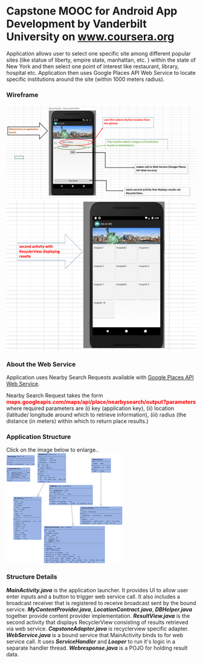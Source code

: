 # Capstone MOOC for Android App Development by Vanderbilt University on www.coursera.org

Application allows user to select one specific site among 
different popular sites (like statue of liberty, empire state, manhattan, etc.
) within the state of New York and then select one point of interest
like restaurant, library, hospital etc. Application then uses Google
Places API Web Service to locate specific institutions around the site (within 1000 meters
radius).

### Wireframe

![alt text](images/wf1.PNG "Wireframe 1")
![alt text](images/wf2.PNG "Wireframe 2")

### About the Web Service

Application uses Nearby Search Requests available with [Google Places API Web
Service](https://developers.google.com/places/web-service/search).

Nearby Search Request takes the form 
<span style="color: red">**maps.googleapis.com/maps/api/place/nearbysearch/output?parameters**</span>
where required parameters are (i) key (application key), (ii) location (latitude/
longitude around which to retrieve information), (iii) radius (the distance (in meters) 
within which to return place results.)

### Application Structure
Click on the image below to enlarge..
![alt text](images/uml.PNG "Wireframe 1")

### Structure Details

***MainActivity.java*** is the application launcher. It provides UI to allow user
enter inputs and a button to trigger web service call. It also includes
 a broadcast receiver that is registered to receive broadcast sent by the 
 bound service. ***MyContentProvider.java***,
 ***LocationContract.java***, ***DBHelper.java*** together provide content provider
implementation. ***ResultView.java*** is the second activity that displays
RecyclerView consisting of results retrieved via web service. ***CapstoneAdapter.java***
is recyclerview specific adapter. ***WebService.java*** is a bound service that
MainActivity binds to for web service call. It uses ***ServiceHandler*** and ***Looper*** 
 to run it's logic in a separate handler thread. ***Webresponse.java*** is a POJO for
holding result data.
